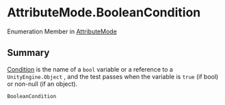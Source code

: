 # AttributeMode.BooleanCondition

Enumeration Member in [AttributeMode](/docs/api/csharp/yarn.unity.visibilityattribute.attributemode.md)

## Summary

<a href="yarn.unity.visibilityattribute.condition.md">Condition</a>  is the name of a  <code>bool</code> 
variable or a reference to a  <code>UnityEngine.Object</code> ,
and the test passes when the variable is  <code>true</code> 
(if bool) or non-null (if an object).


```csharp
BooleanCondition
```

